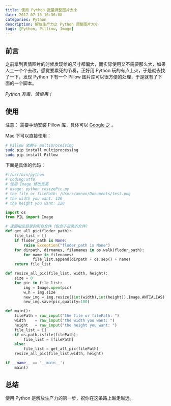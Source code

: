 ```yaml
---
title: 使用 Python 批量调整图片大小
date: 2017-07-13 16:36:08
categories: Python
description: 解放生产力之 Python 调整图片大小
tags: [Python, Pilliow, Image]
---
```


## 前言

之前拿到表情图片的时候发现给的尺寸都偏大，而实际使用又不需要那么大，如果人工一个个去改，感觉要累死的节奏，正好用 Python 玩的有点上火，于是就去找了一下，发现 Python 下有一个 Pillow 图片库可以很方便的处理，于是就有了下面的一个脚本。

_Python 有毒，请慎用！_

## 使用

注意： 需要手动安装 Pillow 库，具体可以 [Google 之](https://www.google.com.sg/search?q=%E5%AE%89%E8%A3%85+python+image&oq=%E5%AE%89%E8%A3%85+python+image&gs_l=serp.3..0i8i30k1l2.9538.9538.0.9793.1.1.0.0.0.0.145.145.0j1.1.0....0...1.1.64.serp..0.1.145.sMXstBq2wgM) 。

Mac 下可以直接使用：
```bash
# Pillow 依赖于 multiprocessing
sudo pip install multiprocessing
sudo pip install Pillow
```

下面是具体的代码：

```python
#!/usr/bin/python
# coding:utf8
# 使用 Image 修改宽高
# usage: python resizePic.py
# the file or filePath: /Users/amnon/Documents/test.png
# the width you want: 120
# the height you want: 120

import os
from PIL import Image

# 返回指定目录的所有文件（包含子目录的文件）
def get_all_pic(floder_path):
    file_list = []
    if floder_path is None:
        raise Exception("floder_path is None")
    for dirpath, dirnames, filenames in os.walk(floder_path):
        for name in filenames:
            file_list.append(dirpath + os.sep() + name)
    return file_list

def resize_all_pic(file_list, width, height):
    size = 0
    for pic in file_list:
        img = Image.open(pic)
        w,h = img.size
        new_img = img.resize((int(width),int(height)),Image.ANTIALIAS)
        new_img.save(pic,quality=100)

def main():
    filePath = raw_input("the file or filePath: ")
    width    = raw_input("the width you want: ")
    height   = raw_input("the height you want: ")
    file_list = []
    if os.path.isfile(filePath):
        file_list = [filePath]
    else:
        file_list = get_all_pic(filePath)
    resize_all_pic(file_list,width, height)

if __name__ == '__main__':
    main()
```

## 总结

使用 Python 是解放生产力的第一步，祝你在这条路上越走越远。
